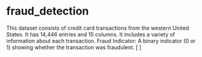 # fraud_detection
This dataset consists of credit card transactions from the western United States. It has 14,446 entries and 15 columns. It includes a variety of information about each transaction. Fraud Indicator: A binary indicator (0 or 1) showing whether the transaction was fraudulent.   [ ]
